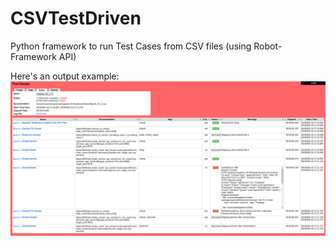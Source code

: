 # CSVTestDriven
Python framework to run Test Cases from CSV files (using Robot-Framework API)

Here's an output example:
![](Resources/Results_screenshot.png)
